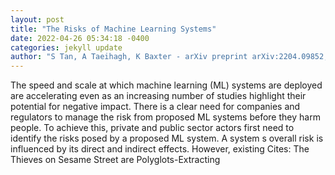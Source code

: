 ```yaml
--- 
layout: post 
title: "The Risks of Machine Learning Systems" 
date: 2022-04-26 05:34:18 -0400 
categories: jekyll update 
author: "S Tan, A Taeihagh, K Baxter - arXiv preprint arXiv:2204.09852, 2022" 
--- 
```

The speed and scale at which machine learning (ML) systems are deployed are accelerating even as an increasing number of studies highlight their potential for negative impact. There is a clear need for companies and regulators to manage the risk from proposed ML systems before they harm people. To achieve this, private and public sector actors first need to identify the risks posed by a proposed ML system. A system s overall risk is influenced by its direct and indirect effects. However, existing Cites: The Thieves on Sesame Street are Polyglots-Extracting